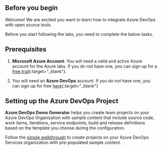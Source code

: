 ## Before you begin

Welcome! We are excited you want to learn how to integrate Azure DevOps with open source tools. 

Before you start following the labs, you need to complete the below tasks.

## Prerequisites

1. **Microsoft Azure Account**: You will need a valid and active Azure account for the Azure labs. If you do not have one, you can sign up for a [free trial](https://azure.microsoft.com/en-us/free/){:target="_blank"}. 

1. You will need an **Azure DevOps** account. If you do not have one, you can sign up for free [here](https://azure.microsoft.com/en-us/services/devops/){:target="_blank"}

## Setting up the Azure DevOps Project

**Azure DevOps Demo Generator** helps you create team projects on your Azure DevOps Organization with sample content that include source code, work items, iterations, service endpoints, build and release definitions based on the template you choose during the configuration.

Follow the [simple walkthrough](https://docs.microsoft.com/en-us/azure/devops/demo-gen/use-vsts-demo-generator-v2?view=vsts) to create projects on your Azure DevOps Services organization with pre-populated sample content.

